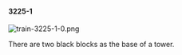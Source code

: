 #### 3225-1
![train-3225-1-0.png](https://github.com/lil-lab/nlvr/raw/master/nlvr/train/images/18/train-3225-1-0.png "train-3225-1-0.png")

There are two black blocks as the base of a tower.
